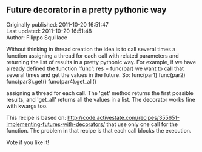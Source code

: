 ## Future decorator in a pretty pythonic way  
Originally published: 2011-10-20 16:51:47  
Last updated: 2011-10-20 16:51:48  
Author: Filippo Squillace  
  
Without thinking in thread creation the idea is to call several times 
a function assigning a thread for each call with related parameters 
and returning the list of results in a pretty pythonic way.
For example, if we have already defined the function 'func':
    res = func(par)
we want to call that several times and get the values in the future. So: 
    func(par1)
    func(par2)
    func(par3).get()
    func(par4).get_all()
    
assigning a thread for each call. The 'get' method returns the first possible results,
and 'get_all' returns all the values in a list. The decorator works fine with kwargs too.
    
This recipe is based on:
http://code.activestate.com/recipes/355651-implementing-futures-with-decorators/
that use only one call for the function. The problem in that recipe is that each call blocks the execution.

Vote if you like it!